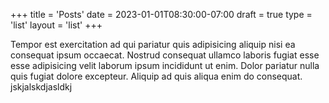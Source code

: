 +++
title = 'Posts'
date = 2023-01-01T08:30:00-07:00
draft = true
type = 'list'
layout = 'list'
+++

Tempor est exercitation ad qui pariatur quis adipisicing aliquip nisi ea consequat ipsum occaecat. Nostrud consequat ullamco laboris fugiat esse esse adipisicing velit laborum ipsum incididunt ut enim. Dolor pariatur nulla quis fugiat dolore excepteur. Aliquip ad quis aliqua enim do consequat.
jskjalskdjasldkj
